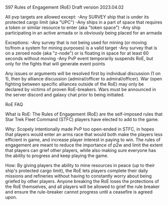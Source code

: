 S97 Rules of Engagement (RoE)
Draft version 2023.04.02

All pvp targets are allowed except:
-Any SURVEY ship that is under its protected cargo limit (aka "UPC")
-Any ships in a part of space that requires a token or similar resource to enter (aka "token space")
-Any ship participating in an active armada or is obviously being placed for an armada

Exceptions:
-Any survey that is not being used for mining (or moving to/from a system for mining purposes) is a valid target
-Any survey that is on a zeroed node (aka "z-node") or is floating in space for at least 60 seconds without moving
-Any PvP event temporarily suspends RoE, but only for the fights that will generate event points

Any issues or arguments will be resolved first by individual discussion (1 on 1), then by alliance discussion (admiral/officer to admiral/officer).
War (open fighting between specific alliances outside of the RoE) may only be declared by victims of proven RoE-breakers.
Wars must be announced in the server discord and galaxy chat prior to being initiated. 


RoE FAQ

What is RoE:
The Rules of Engagement (RoE) are the self-imposed rules that Star Trek Fleet Command (STFC) players have elected to add to the game.

Why:
Scopely intentionally made PvP too open-ended in STFC, in hopes that players would enter an arms race that would both make the players less efficient in game, and increase player interest in paying to win. 
The rules of engagement are meant to reduce the importance of p2w and limit the extent that players can grief other players, while also making sure everyone has the ability to progress and keep playing the game.

How:
By giving players the ability to mine resources in peace (up to their ship's protected cargo limit), the RoE lets players complete their daily missions and refineries without having to constantly worry about being griefed by other players. 
Anyone breaking the RoE loses the protections of the RoE themselves, and all players will be allowed to grief the rule breaker and ensure the rule-breaker cannot progress until a ceasefire is agreed upon.
